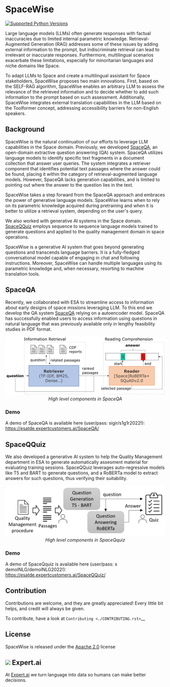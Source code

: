 # SpaceWise
[![Supported Python Versions](https://badgen.net/pypi/python/black)](https://www.python.org/)

Large language models (LLMs) often generate responses with factual inaccuracies due to limited internal parametric knowledge. Retrieval-Augmented Generation (RAG) addresses some of these issues by adding external information to the prompt, but indiscriminate retrieval can lead to irrelevant or inaccurate responses. Furthermore, multilingual scenarios exacerbate these limitations, especially for minoritarian languages and niche domains like Space. 

To adapt LLMs to Space and create a multilingual assistant for Space stakeholders, SpaceWise proposes two main innovations. First, based on the SELF-RAG algorithm, SpaceWise enables an arbitrary LLM to assess the relevance of the retrieved information and to decide whether to add such information to the prompt based on such assessment. Additionally, SpaceWise integrates external translation capabilities in the LLM based on the Toolformer concept, addressing accessibility barriers for non-English speakers. 

## Background
SpaceWise is the natural continuation of our efforts to leverage LLM capabilities in the Space domain. Previously, we developed [SpaceQA](https://arxiv.org/abs/2210.03422), an open-domain extractive question answering (QA) system. SpaceQA utilizes language models to identify specific text fragments in a document collection that answer user queries. The system integrates a retriever component that identifies potential text passages where the answer could be found, placing it within the category of retrieval-augmented language models. However, SpaceQA lacks generation capabilities, and is limited to pointing out where the answer to the question lies in the text.

SpaceWise takes a step forward from the SpaceQA approach and embraces the power of generative language models. SpaceWise learns when to rely on its parametric knowledge acquired during pretraining and when it is better to utilize a retrieval system, depending on the user's query. 

We also worked with generative AI systems in the Space domain. [SpaceQQuiz](https://aclanthology.org/2022.inlg-demos.2/) employs sequence to sequence language models trained to generate questions and applied to the quality management domain in space operations. 

SpaceWise is a generative AI system that goes beyond generating questions and transcends language barriers. It is a fully-fledged conversational model capable of engaging in chat and following instructions. Moreover, SpaceWise can handle multiple languages using its parametric knowledge and, when necessary, resorting to machine translation tools.


## SpaceQA 
Recently, we collaborated with ESA to streamline access to information about early designs of space missions leveraging LLM. To this end we develop the QA system [SpaceQA](https://arxiv.org/abs/2210.03422) relying on a autoencoder model. SpaceQA has successfully enabled users to access information using questions in natural language that was previously available only in lengthy feasibility studies in PDF format. 

<p align="center">
<img src="https://github.com/expertailab/spacewise/blob/main/resources/images/spaceQA_diagram.png" alt="spaceQA high-level architecture" width="600"/>
  <br><em>High level components in SpaceQA</em>
</p>

### Demo

A demo of SpaceQA is available here (user/pass: sigir/s1g1r2022!): https://esatde.expertcustomers.ai/SpaceQA/

## SpaceQQuiz
We also developed a generative AI system to help the Quality Management department in ESA to generate automatically assesment material for evaluating training sessions. SpaceQQuiz leverages auto-regressive models like T5 and BART to generate questions, and a RoBERTa model to extract answers for such questions, thus verifying their suitability.

<p align="center">
<img src="https://github.com/expertailab/spacewise/blob/main/resources/images/spaceQQuiz.png" alt="spaceQA high-level architecture" width="600"/>
  <br><em>High level components in SpaceQquiz</em>
</p>

### Demo

A demo of SpaceQquiz is available here (user/pass: s demoINLG/demoINLG2022!): https://esatde.expertcustomers.ai/SpaceQQuiz/

## Contribution

Contributions are welcome, and they are greatly appreciated! Every
little bit helps, and credit will always be given.

To contribute, have a look at `Contributing <./CONTRIBUTING.rst>`__

## License
SpaceWise is released under the [Apache 2.0](https://github.com/expertailab/spacewise/blob/main/LICENSE) license

![](https://www.expert.ai/wp-content/uploads/2020/09/favicon-1.png) Expert.ai
-----------------------------

At [Expert.ai](https://expert.ai) we turn language into data so humans can make better
decisions. 


